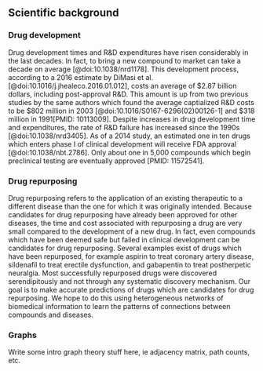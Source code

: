 ## Scientific background

### Drug development
Drug development times and R&D expenditures have risen considerably in the last decades.
In fact, to bring a new compound to market can take a decade on average [@doi:10.1038/nrd1178].
This development process, according to a 2016 estimate by DiMasi et al. [@doi:10.1016/j.jhealeco.2016.01.012], costs an average of $2.87 billion dollars, including post-approval R&D.
This amount is up from two previous studies by the same authors which found the average captialized R&D costs to be $802 million in 2003 [@doi:10.1016/S0167-6296(02)00126-1] and $318 million in 1991[PMID: 10113009].
Despite increases in drug development time and expenditures, the rate of R&D failure has increased since the 1990s [@doi:10.1038/nrd3405].
As of a 2014 study, an estimated one in ten drugs which enters phase I of clinical development will receive FDA approval [@doi:10.1038/nbt.2786].
Only about one in 5,000 compounds which begin preclinical testing are eventually approved [PMID: 11572541].

### Drug repurposing
Drug repurposing refers to the application of an existing therapeutic to a different disease than the one for which it was originally intended.
Because candidates for drug repurposing have already been approved for other diseases, the time and cost associated with repurposing a drug are very small compared to the development of a new drug.
In fact, even compounds which have been deemed safe but failed in clinical development can be candidates for drug repurposing.
Several examples exist of drugs which have been repurposed, for example aspirin to treat coronary artery disease, sildenafil to treat erectile dysfunction, and gabapentin to treat postherpetic neuralgia.
Most successfully repurposed drugs were discovered serendipitously and not through any systematic discovery mechanism.
Our goal is to make accurate predictions of drugs which are candidates for drug repurposing.
We hope to do this using heterogeneous networks of biomedical information to learn the patterns of connections between compounds and diseases.

### Graphs
Write some intro graph theory stuff here, ie adjacency matrix, path counts, etc.
